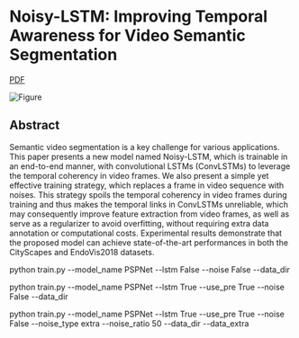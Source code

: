 # Noisy-LSTM: Improving Temporal Awareness for Video Semantic Segmentation 
[PDF](https://arxiv.org/abs/2010.09466)

![Figure](fig/zfig_story.jpg)

## Abstract
Semantic video segmentation is a key challenge for various applications. This paper presents a new model named Noisy-LSTM, which is trainable in an end-to-end manner, with convolutional LSTMs (ConvLSTMs) to leverage the temporal coherency in video frames. We also present a simple yet effective training strategy, which replaces a frame in video sequence with noises. This strategy spoils the temporal coherency in video frames during training and thus makes the temporal links in ConvLSTMs unreliable, which may consequently improve feature extraction from video frames, as well as serve as a regularizer to avoid overfitting, without requiring extra data annotation or computational costs. Experimental results demonstrate that the proposed model can achieve state-of-the-art performances in both the CityScapes and EndoVis2018 datasets. 

python train.py --model_name PSPNet --lstm False --noise False --data_dir

python train.py --model_name PSPNet --lstm True --use_pre True --noise False --data_dir

python train.py --model_name PSPNet --lstm True --use_pre True --noise False --noise_type extra --noise_ratio 50 --data_dir --data_extra
